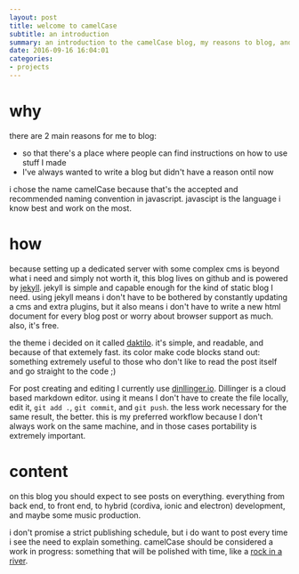```yaml
---
layout: post
title: welcome to camelCase
subtitle: an introduction
summary: an introduction to the camelCase blog, my reasons to blog, and the way i go about it
date: 2016-09-16 16:04:01
categories:
- projects
---
```


# why

there are 2 main reasons for me to blog:


- so that there's a place where people can find instructions on how to use stuff I made
- I've always wanted to write a blog but didn't have a reason ontil now

i chose the name camelCase because that's the accepted and recommended naming convention in javascript. javascipt is the language i know best and work on the most.

# how

because setting up a dedicated server with some complex cms is beyond what i need and simply not worth it, this blog lives on github and is powered by [jekyll](https://jekyllrb.com). jekyll is simple and capable enough for the kind of static blog I need. using jekyll means i don't have to be bothered by constantly updating a cms and extra plugins, but it also means i don't have to write a new html document for every blog post or worry about browser support as much. also, it's free.

the theme i decided on it called [daktilo](http://daktilo.github.io/). it's simple, and readable, and because of that extemely fast. its color make code blocks stand out: something extremely useful to those who don't like to read the post itself and go straight to the code ;)

For post creating and editing I currently use [dinllinger.io](http://dillinger.io/). Dillinger is a cloud based markdown editor. using it means I don't have to create the file locally, edit it, ``git add .``, ``git commit``, and ``git push``. the less work necessary for the same result, the better. this is my preferred workflow because I don't always work on the same machine, and in those cases portability is extremely important.

# content

on this blog you should expect to see posts on everything. everything from back end, to front end, to hybrid (cordiva, ionic and electron) development, and maybe some music production.

i don't promise a strict publishing schedule, but i do want to post every time i see the need to explain something. camelCase should be considered a work in progress: something that will be polished with time, like a [rock in a river](https://en.wikipedia.org/wiki/Tumble_finishing).
